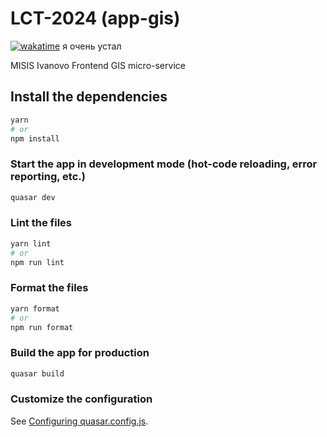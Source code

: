 # LCT-2024 (app-gis)

[![wakatime](https://wakatime.com/badge/user/f91e3133-70e3-471d-8d86-7670d93fecbf/project/90ccd0f7-9b95-4faf-a2c8-f8762e4fb947.svg)](https://wakatime.com/badge/user/f91e3133-70e3-471d-8d86-7670d93fecbf/project/90ccd0f7-9b95-4faf-a2c8-f8762e4fb947)
я очень устал

MISIS Ivanovo Frontend GIS micro-service

## Install the dependencies

```bash
yarn
# or
npm install
```

### Start the app in development mode (hot-code reloading, error reporting, etc.)

```bash
quasar dev
```

### Lint the files

```bash
yarn lint
# or
npm run lint
```

### Format the files

```bash
yarn format
# or
npm run format
```

### Build the app for production

```bash
quasar build
```

### Customize the configuration

See [Configuring quasar.config.js](https://v2.quasar.dev/quasar-cli-vite/quasar-config-js).
